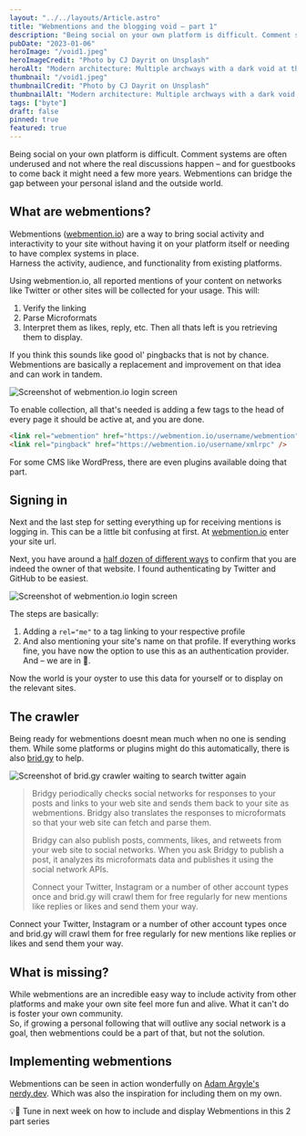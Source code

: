 ```yaml
---
layout: "../../layouts/Article.astro"
title: "Webmentions and the blogging void – part 1"
description: "Being social on your own platform is difficult. Comment systems are often underused and not where the real discussions happen – and for guestbooks to come back it might need a few more years. Webmentions can bridge the gap between your personal island and the outside world."
pubDate: "2023-01-06"
heroImage: "/void1.jpeg"
heroImageCredit: "Photo by CJ Dayrit on Unsplash"
heroAlt: "Modern architecture: Multiple archways with a dark void at the end."
thumbnail: "/void1.jpeg"
thumbnailCredit: "Photo by CJ Dayrit on Unsplash"
thumbnailAlt: "Modern architecture: Multiple archways with a dark void at the end."
tags: ["byte"]
draft: false
pinned: true
featured: true
---
```

Being social on your own platform is difficult. Comment systems are often underused and not where the real discussions happen – and for guestbooks to come back it might need a few more years. Webmentions can bridge the gap between your personal island and the outside world.

## What are webmentions?

Webmentions ([webmention.io](https://webmention.io/)) are a way to bring social activity and interactivity to your site without having it on your platform itself or needing to have complex systems in place.  
Harness the <span class="text-transparent bg-clip-text bg-gradient-to-r from-pink-300 via-orange-300 to-red-400 font-semibold">activity, audience, and functionality from existing platforms</span>.

Using webmention.io, all reported mentions of your content on networks like Twitter or other sites will be collected for your usage. This will:
1. Verify the linking
2. Parse Microformats
3. Interpret them as likes, reply, etc.
Then all thats left is you retrieving them to display.

If you think this sounds like good ol' pingbacks that is not by chance. Webmentions are basically a replacement and improvement on that idea and can work in tandem.

![Screenshot of webmention.io login screen](/webmention1.png)

To enable collection, all that's needed is adding a few tags to the head of every page it should be active at, and you are done.

```html
<link rel="webmention" href="https://webmention.io/username/webmention" />
<link rel="pingback" href="https://webmention.io/username/xmlrpc" />
```

For some CMS like WordPress, there are even plugins available doing that part.

## Signing in

Next and the last step for setting everything up for receiving mentions is logging in. This can be a little bit confusing at first.
At [webmention.io](https://webmention.io/) enter your site url.

Next, you have around a [half dozen of different ways](https://indielogin.com/setup) to confirm that you are indeed the owner of that website.
I found authenticating by Twitter and GitHub to be easiest.

![Screenshot of webmention.io login screen](/webmention2.png)

The steps are basically:
1. Adding a `rel="me"` to a tag linking to your respective profile 
2. And also mentioning your site's name on that profile.
If everything works fine, you have now the option to use this as an authentication provider. And – <span class="text-transparent bg-clip-text bg-gradient-to-r from-pink-300 via-orange-300 to-red-400 font-semibold">we are in</span> 🥸.

Now the world is your oyster to use this data for yourself or to display on the relevant sites.

## The crawler

Being ready for webmentions doesnt mean much when no one is sending them. While some platforms or plugins might do this automatically, there is also [brid.gy](https://brid.gy/) to help.  

![Screenshot of brid.gy crawler waiting to search twitter again](/webmention3.png)

> Bridgy periodically checks social networks for responses to your posts and links to your web site and sends them back to your site as webmentions. Bridgy also translates the responses to microformats so that your web site can fetch and parse them.
>
> Bridgy can also publish posts, comments, likes, and retweets from your web site to social networks. When you ask Bridgy to publish a post, it analyzes its microformats data and publishes it using the social network APIs.
>
> Connect your Twitter, Instagram or a number of other account types once and brid.gy will crawl them for free regularly for new mentions like replies or likes and send them your way.

Connect your Twitter, Instagram or a number of other account types once and brid.gy will <span class="text-transparent bg-clip-text bg-gradient-to-r from-teal-300 via-blue-300 to-lime-400 font-semibold">crawl them for free regularly</span> for new mentions like replies or likes and send them your way.

## What is missing?

While webmentions are an incredible easy way to include activity from other platforms and make your own site feel more fun and alive. What it can't do is foster your own community.  
So, if growing a personal following that will outlive any social network is a goal, then webmentions could be a part of that, but not the solution.

## <span class="text-transparent bg-clip-text bg-gradient-to-r from-pink-300 via-orange-300 to-red-400 font-semibold">Implementing webmentions</span>

Webmentions can be seen in action wonderfully on [Adam Argyle's nerdy.dev](https://nerdy.dev/gradients-going-the-shorter-longer-increasing-or-decreasing-route#comments). Which was also the inspiration for including them on my own.  


💡🔧 <span class="text-transparent bg-clip-text bg-gradient-to-r from-pink-300 via-orange-300 to-red-400 font-semibold">Tune in next week on how to include and display Webmentions in this 2 part series</span>
